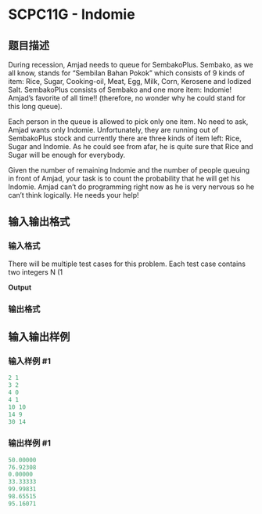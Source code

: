 # SCPC11G - Indomie

## 题目描述

During recession, Amjad needs to queue for SembakoPlus. Sembako, as we all know, stands for “Sembilan Bahan Pokok” which consists of 9 kinds of item: Rice, Sugar, Cooking-oil, Meat, Egg, Milk, Corn, Kerosene and Iodized Salt. SembakoPlus consists of Sembako and one more item: Indomie! Amjad’s favorite of all time!! (therefore, no wonder why he could stand for this long queue).

Each person in the queue is allowed to pick only one item. No need to ask, Amjad wants only Indomie. Unfortunately, they are running out of SembakoPlus stock and currently there are three kinds of item left: Rice, Sugar and Indomie. As he could see from afar, he is quite sure that Rice and Sugar will be enough for everybody.

Given the number of remaining Indomie and the number of people queuing in front of Amjad, your task is to count the probability that he will get his Indomie. Amjad can’t do programming right now as he is very nervous so he can’t think logically. He needs your help!

## 输入输出格式

### 输入格式

There will be multiple test cases for this problem. Each test case contains two integers N (1

**Output**

### 输出格式

## 输入输出样例

### 输入样例 #1

```cpp
2 1
3 2
4 0
4 1
10 10
14 9
30 14
```


### 输出样例 #1

```cpp
50.00000
76.92308
0.00000
33.33333
99.99831
98.65515
95.16071
```


